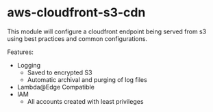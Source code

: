 # aws-cloudfront-s3-cdn

This module will configure a cloudfront endpoint being served from s3 using best practices and common configurations.

Features:
- Logging
    - Saved to encrypted S3
    - Automatic archival and purging of log files
- Lambda@Edge Compatible
- IAM
    - All accounts created with least privileges
